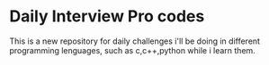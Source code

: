 # Daily Interview Pro codes

This is a new repository for daily challenges i'll be doing in different programming lenguages, such as c,c++,python while i learn them.
